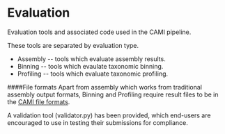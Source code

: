 Evaluation
==========

Evaluation tools and associated code used in the CAMI pipeline.

These tools are separated by evaluation type.

* Assembly -- tools which evaluate assembly results.
* Binning -- tools which evaulate taxonomic binning.
* Profiling -- tools which evaluate taxonomic profiling.

####File formats
Apart from assembly which works from traditional assembly output formats, Binning and Profiling require result files to be in the [CAMI file formats](https://github.com/CAMI-challenge/contest_information/tree/master/file_formats).

A validation tool (validator.py) has been provided, which end-users are encouraged to use in testing their submissions for compliance.
